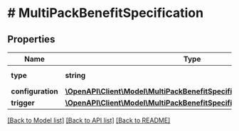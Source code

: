 # # MultiPackBenefitSpecification

## Properties

Name | Type | Description | Notes
------------ | ------------- | ------------- | -------------
**type** | **string** |  | [optional] [default to 'UNIT_PERCENTAGE_DISCOUNT']
**configuration** | [**\OpenAPI\Client\Model\MultiPackBenefitSpecificationAllOfConfiguration**](MultiPackBenefitSpecificationAllOfConfiguration.md) |  |
**trigger** | [**\OpenAPI\Client\Model\MultiPackBenefitSpecificationAllOfTrigger**](MultiPackBenefitSpecificationAllOfTrigger.md) |  |

[[Back to Model list]](../../README.md#models) [[Back to API list]](../../README.md#endpoints) [[Back to README]](../../README.md)
